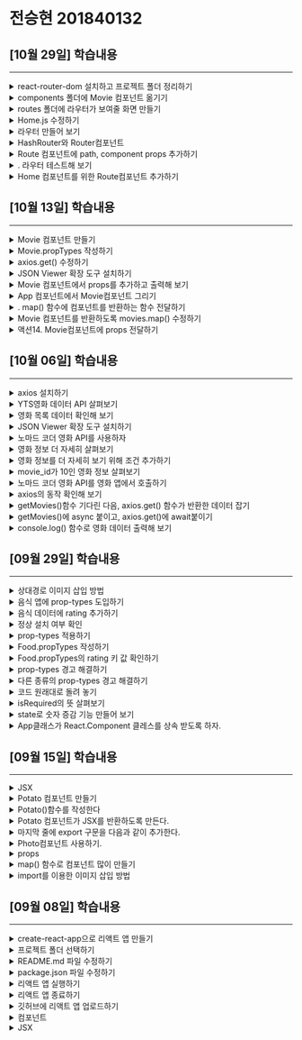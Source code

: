 # 전승현 201840132 



##  [10월 29일] 학습내용
------

<details>
<summary> react-router-dom 설치하고 프로젝트 폴더 정리하기</summary>

1. 간단한 메뉴를 추가한다.
2. 메뉴를 클릭하면 화면이 이동해야 하는데, 이때 필요한 것이 라우터이다.
3. • 라우터는 react-router-dom패키지를 이용하면 된다.
4.  react-router-dom 설치하기
~~~ javascript
> npm install react-router-dom
~~~


</details>

<details>
<summary>   components 폴더에 Movie 컴포넌트 옮기기</summary>

1. src/components 폴더 만들고 Movie컴포넌트 이동

</details>


<details>
<summary> routes 폴더에 라우터가 보여줄 화면 만들기</summary>

1. • src/routes 폴더 만들고 Home.js와 About.js 파일 생성


</details>

<details>
<summary> Home.js 수정하기</summary>

1. App.js내용을 Home.js로 복사하고 컴포넌트 이름을 Home으로 수정한다
2. Home.css를 생성하고 Home.js에 import한다.



</details>

<details>
<summary> 라우터 만들어 보기</summary>

1. 라우터는 사용자가 입력한 URL을 통해 특정 컴포넌트를 불러준다.
2. React-router-dom은 여러 종류의 라우터를 제공하는데, 여기서는 HashRouter와 Route컴포넌트
를 사용한다.
3. App.js에 HashRouter와 Route 컴포넌트 import하고 적용한다.


</details>


<details>
<summary> HashRouter와 Router컴포넌트</summary>

1. HashRouter와 Router컴포넌트 import한다
2. HashRouter컴포넌트가 Route컴포넌트를 감싸 반환하도록 App.js를 수정한다
3. 그리고 Home을 import 했던 코드는 잠시 지운다.
4. Route에는 2가지 props를 전달할 수 있다. 하나는 URL을 위한 path props고, 또 하나는 URL에 맞
는 컴포넌트를 불러 주기 위한 component props이다.




</details>


<details>
<summary> Route 컴포넌트에 path, component props 추가하기</summary>

1. About 컴포넌트를 import 한다.
2. Path, component props에 URL과 About 컴포넌트를 전달한다.

</details>

<details>
<summary> . 라우터 테스트해 보기</summary>

1. • localhost:3000/#에 path props로 전달했던 값 /about을 붙여 다시 접속해 보자.
2. URL은 localhost:3000/#/about이고, 액션3에서 작성했던 내용이 출력된다.
3. 이것은 Route 컴포넌트에 전달한 path props를 보고 component props에 지정한 About 컴포넌
트를 그려 준 것이다. 

</details>


<details>
<summary> Home 컴포넌트를 위한 Route컴포넌트 추가하기</summary>

1. App 컴포넌트에 Home 컴포넌트를 import하고, 또 다른 Route 컴포넌트를 추가 한다
2. path props를 “/”으로 입력한 이유는 localhost:3000에 접속하면 기본으로 보여줄 컴포넌트를
Home 컴포넌트로 하기 위해서이다.

</details>

##  [10월 13일] 학습내용
------

<details>
<summary> Movie 컴포넌트 만들기</summary>

1. src폴더에 Movie.js 파일을 새로 만든다.
2. 컴포넌트의 기본 골격을 작성한다
3. Movie 컴포넌트는 state가 필요하지 않으므로 클래스형 컴포넌트가 아닌, 함수형 컴포넌트로 작성
하기로 한다.
4. Movie에 넘어와야 하는 영화 데이터를 정의하고, 관리하기 위해 prop-types를 사용한다.
~~~ javascript
> import PropTypes from "prop-types";

function Movie() {
    return <h1></h1>;
}

Movie.propTypes = {};

export default Movie;
~~~


</details>

<details>
<summary>  Movie.propTypes 작성하기</summary>

1. 먼저 id를 Movie.propTypes를 추가 한다. 
2. id의 자료형은 Number이고, 반드시 있어야 함으로 PropType.number.isRequired로 작성한다.
3. year, title, summary, poster를 각각 Movie.propTypes에 추가 한다. 
4. 여기서 poster props는 영화 포스터 이미지 주소를 저장하기 위한 것이다

~~~ javascript
Movie.propTypes = {
  year: PropTypes.number.isRequired,
  title: PropTypes.string.isRequired,
  summary: PropTypes.string.isRequired,
  poster: PropTypes.string.isRequired,
  genres: PropTypes.arrayOf(PropTypes.string).isRequired,
};

~~~





</details>


<details>
<summary>axios.get() 수정하기</summary>

~~~ javascript
getMovie = async () => {
    //movies.data.data.movies
    const {
      data: {
        data: { movies },
      },
    } = await axios.get("https://yts-proxy.now.sh/list_movies.json?_by=rating");

~~~


</details>

<details>
<summary> JSON Viewer 확장 도구 설치하기</summary>

1. JSON Viewer라는 확장 도구를 설치하면 정상적으로 볼 수 있다.
2. 크롬 웹스토어에서 JSON Viewer라고 검색하고 설치한다



</details>

<details>
<summary> Movie 컴포넌트에서 props를 추가하고 출력해 보기</summary>

1. Movie 컴포넌트에서 id, title, year, summary, poster props를 받아 출력할 수 있도록 수정한다.
2. App 컴포넌트에서 Movie컴포넌트를 그릴 때 title만 우선 출력하도록 만들어 보자.
3. 음식 앱을 만들 때 컴포넌트를 map() 함수로 출력했던 것과 같이 코딩한다.


~~~ javascript
function Movie({ id, year, title, summary, poster }) {
    return <h4>{title}</h4>;
}

~~~
</details>


<details>
<summary> App 컴포넌트에서 Movie컴포넌트 그리기</summary>

1. We are ready를 출력하고 있는 자리, 즉 로딩이 완료 되면 실행되는 자리에 movies.map()을 사용
한다.
2. map() 함수의 첫 번째 인자로 컴포넌트를 반환하는 함수를 전달하면 된다.
~~~ javascript
render() {
    const { isLoading, movies} = this.state;
    return <div>{isLoading ? 'Loading..' : movies.map()}</div>;
}

~~~



</details>


<details>
<summary>. map() 함수에 컴포넌트를 반환하는 함수 전달하기</summary>

1. 우선 console탭에 영화 데이터를 출력한 다음, 아무것도 반환하지 않는 함수를 전달해 본다
~~~ javascript
{isLoading
? 'Loading...'
: movies.map((movie)=>{
    console.log(movie)
    return
})}

~~~

</details>

<details>
<summary> Movie 컴포넌트를 반환하도록 movies.map() 수정하기</summary>

1. App.js에 Movie 컴포넌트를 import한 다음, movies.map()에 전달한 함수가 <Movie />를 반환하
도록 한다.
~~~ javascript
import Moive from './Movie'

~~~

</details>


<details>
<summary>액션14. Movie컴포넌트에 props 전달하기</summary>

1. id, year, title, summary, poster를 isRequired로 설정했기 때문에 props를 모두 전달해야 한다.
2. • 단, poster props의 경우 키 이름이 medium_cover_image이므로 movies.poster가 아니라
movies.medium_cover_image라고 작성한다.
3. setTimeout은 이제 사용할 필요가 없으니 삭제한다.
4. App을 실행해 보면 영화 제목이 나오는 것을 확인할 수 있다.

~~~ javascript
  <Movie
                  key={movie.id}
                  id={movie.id}
                  year={movie.year}
                  title={movie.title}
                  summary={movie.summary}
                  poster={movie.medium_cover_image}


~~~
</details>





##  [10월 06일] 학습내용
------

<details>
<summary>axios 설치하기</summary>

1. javascript에서는 영화 데이터를 로딩 할 때 fetch()함수를 사용한다. 
2. 하지만 이 시간은 javascript시간이 아님으로 그 대신 axios를 사용하도록 한다.
3. public 폴더에 images폴더를 생성한다
4. 터미널에서 다음과 같이 입력하여 axios를 설치한다.
~~~
> npm install axios
~~~


</details>

<details>
<summary>  YTS영화 데이터 API 살펴보기</summary>

1. 브라우저 주소창에 yts.lt/api 라고 입력하고, YTS영화 데이터 API 사이트에 접속해 보자.
2. 앞으로 사용할 API는 'List Movies API'이다.
3. List Movies를 클릭한다. 로그인 하지 않아도 된다.
4. API는 특정 주소를 입력하면 그 주소에 맞는 결과를 보내 준다.
5. 조건도 붙일 수 있도록 제공한다.
6. 우리는 Endpoint의 가장 위에 있는 주소를 사용한다. 이 주소는 최신 영화 20개에 대한 데이터를 기
본으로 보내 준다



</details>


<details>
<summary>영화 목록 데이터 확인해 보기</summary>

1. • 브라우저에서 Endpoint의 주소 중 json으로 끝나는 주소를 입력한다.
2. • min스타일로 제공되기 때문에 보기가 아주 불편하다.



</details>

<details>
<summary> JSON Viewer 확장 도구 설치하기</summary>

1. JSON Viewer라는 확장 도구를 설치하면 정상적으로 볼 수 있다.
2. 크롬 웹스토어에서 JSON Viewer라고 검색하고 설치한다



</details>

<details>
<summary>노마드 코더 영화 API를 사용하자</summary>

1. API GitHub에 접속해 보면 README.md 소개 글에 다음과 같은 내용이 있다
2. YTS의 endpoint /list_movies.json을 사용하려면 yts-proxy.now.sh에 /list_movies.json을 붙이
면 된다.
3. 만일 YTS의 다른 endpoint와 함께 노마드 코더 영화 API를 사용하려면,
yts-proxy.now.sh에 endpoint를 붙이면 된다.

</details>


<details>
<summary>영화 정보 더 자세히 살펴보기</summary>

1. 영화정보를 좀더 자세히 살펴보자
2. 주소창에 yts-proxy.now.sh/movie_details.json라고 접속하면 아무 것도 출력되지 않는다.
3. API가 movie_id라는 조건을 요구하기 때문이다.


</details>


<details>
<summary>영화 정보를 더 자세히 보기 위해 조건 추가하기</summary>

1. yts.mx/api#mivie_details에 접속하면
movie_details Endpoint는 movie_id가 필수임을 알
수 있다.
2. 즉 yts-proxy.now.sh/list_movies.json에 movie_id를
추가해야 한다.
3. Example에 있는 주소를 보면 movie_id를 어떻게 추가
하는지 알 수 있다.


</details>

<details>
<summary> movie_id가 10인 영화 정보 살펴보기</summary>

1. yts-proxy.now.sh/list_movies.json?movie_id=10 이하고 접속하면 아이디가 10인 영화의 자세
한 정보를 볼 수 있다.



</details>


<details>
<summary>노마드 코더 영화 API를 영화 앱에서 호출하기</summary>

1. API를 사용하려면 axios를 import한 다음, componentDidMount()함수에서 axios로 API를 호출
하면 된다
2. axios.get()함수의 인자에 URL을 전달하여 API를 호출했다
3. setTimeout은 이제 사용할 필요가 없으니 삭제한다.
4. 실행해 보면 여전히 Loading... 이라고만 나온다.

</details>

<details>
<summary>axios의 동작 확인해 보기</summary>

1. axios가 동작하는지 살펴보자.
2. network탭을 열고 브라우저 새로고침(Ctrl+F5)을 한다
3. name이라는 항목에 list_movies.json이라고 나온 부분이 바로 axios가 API를 호출해서 발생한 것
이다.

</details>

<details>
<summary>getMovies()함수 기다린 다음, axios.get() 함수가 반환한 데이터 잡기</summary>

1. getMovies()함수를 만들고, 이 함수 안에서 axios.get()이 실행하도록 한다.
2. axios.get()의 return값은 movies에 저장한다. 
3. componentDidMount()함수가 실행되면 this.getMovie()가 실행된다
4. 이때 자바스크립트에게 getMovies()함수는 시간이 필요하다는 것을 알려야 하는데 이때 사용되는
것이 async, await 이다.

</details>


<details>
<summary> getMovies()에 async 붙이고, axios.get()에 await붙이기</summary>

1. 시간이 필요하다는 것을 알리기 위해서는 async, await 키워드가 필요하다. 
2. 자바스크립트에게 시간이 필요하다는 것을 알리려면 async를 ()앞에 붙이고,
3. 실제 시간이 필요한 대상인 axios.get()함수 에는 await을 붙인다.


</details>

<details>
<summary>  console.log() 함수로 영화 데이터 출력해 보기 </summary>

1. 앞에서 우리가 작업한 결과로 API가 보내준 데이터는 movies에 들어가 있을 것이다. 
2. console을 통해 출력해 보자.


</details>

##  [09월 29일] 학습내용
------

<details>
<summary>상대경로 이미지 삽입 방법</summary>

1. 교재에서의 이미지 삽입은 절대 경로를 사용했다. 상대 경로로 삽입할 때는 어떻게 하면 될까?
2. Import를 사용하는 방법도 있지만 이미지가 많을 경우는 코드가 길어져 적합하지 않다.
3. public 폴더에 images폴더를 생성한다
4. 그리고 필요한 곳에 
~~~
<img src=“image/[이미지 이름]”> 
~~~
형태로 태그를 작성하면 된다.

</details>

<details>
<summary> 음식 앱에 prop-types 도입하기</summary>

1. 정의한 props의 값이 컴포넌트에 제대로 전달되지 않으면 어떻게 해야 할까?
2. Picture props에 {dish.image}가 아닌 {true}를 전달하면 어떻게 될까?
3. 여러가지 이유로 원하는 대로 이미지 등이 나오지 않을 때 이를 검사할 수 있는 방법은 없을까?
4.  이번 절에서는 이 검사 방법에 대해 알아 보도록 한다.

~~~
import React from 'react';
~~~

</details>


<details>
<summary>음식 데이터에 rating 추가하기</summary>

1. • foodLike 배열의 각 요소에 rating(평점)을 추가한다
2. • Rating props를 Food 컴포넌트에 전달하면서 이 값을 검사해 보기로 한다
3. • 그러기 위해서는 props의 자료형을 검사할 수 있도록 만들어 주는 prop-types라는 도구가 필요하
다.
4. • 다음 액션에서는 도구를 설치해 본다.


</details>

<details>
<summary>정상 설치 여부 확인</summary>

1. Package.json 파일을 열어 dependencies 키에 있는 값을 살펴보자
2. Prop-types가 등록되어 있으면 설치가 정상적으로 된 것이다
3. Prop-types는 컴포넌트가 전달받은 props가 원하는 값인지 확인해 주는 역할을 한다
4. prop-types를 통해 미리 ‘Food 컴포넌트는 반드시 picture props가 전달되야 한다’고 정의할 수 있
다.


</details>

<details>
<summary> prop-types 적용하기</summary>

1. import PropTypes from ‘prop-types’; 를 App.js 파일 맨 위에 추가해 주자.
2. 그리고 ration props를 Food 컴포넌트에 전달하자. 
3. 아직 prop-types를 적용한 상태는 아니다.

</details>


<details>
<summary>Food.propTypes 작성하기</summary>

1. 이제 prop-types를 적용해 보자.
2. Food.propType에 객체를 적어 주기만 하면 된다.
3. 모든 props는 문자열이고 반드시 있어야 한다는 조건을 추가해 보자.
4. 실행하면 별 문제가 없어 보이지만, 콘솔 탭을 확인해 보면 경고 메시지가 보인다.

</details>


<details>
<summary>Food.propTypes의 rating 키 값 확인하기</summary>

1. isRequired는 필요하다는 뜻 이다.
2. rating에는 string이라는 자료형이 반드시 필요하다’는 이야기 이다.


</details>

<details>
<summary> prop-types 경고 해결하기</summary>

1. rating: PropTypes.string.isRequired 대신 rating: PropTypes.number.isRequired 로 교체
2. Console탭을 확인해 보면 prop type 경고 메시지가 사라져 있다


</details>


<details>
<summary>다른 종류의 prop-types 경고 해결하기</summary>

1. Picture props의 이름을 image로 바꿔보자.
2. 화면에 사진이 나오지 않게 된다
3. Console 탭을 살펴보면 그 이유를 알 수 있다.
4. Food 컴포넌트에 picture라는 이름의 props가 필요한데, 그 값이 undefined다.

</details>

<details>
<summary>코드 원래대로 돌려 놓기</summary>

1. 이럴 경우도 props오류가 발생한 다는 생각하며, 오류 메시지를 눈으로 익혀 둔다.

</details>

<details>
<summary>isRequired의 뜻 살펴보기</summary>

1. rating props는 필수가 아니어도 되는 항목이다.
2. 다만 값이 전달되는 경우 자료형이 number이기는 해야 한다.

</details>


<details>
<summary> state로 숫자 증감 기능 만들어 보기</summary>

1. props는 정적인 데이터만 다룰 수 있다.
2. state는 동적인 데이터를 다루기 위해 사용된다
3. state는 class형 컴포넌트에서 사용된다.
4. 기존의 App.js는 04-App.js로 이름을 바꾸고 새로운 App.js 파일을 생성한다.

</details>

<details>
<summary> App클래스가 React.Component 클레스를 상속 받도록 하자. </summary>

1. class를 `React.Component`로 상속받아 생성한다.
2. `React.Component` 클래스는 500여 줄이 넘는 코드
로 여러가지 기능이 이미 구현되어 있기 때문에 사용하
기에 편리하다.
3. import할 때 `{Component}`를 써주면 extends에서
`React.`을 생략할 수 있다.

</details>

## [09월 15일] 학습내용
------

<details>
<summary>JSX</summary>

1. 컴포넌트는 자바스크립트와 HTML을 조합한 JSX라는 문법을 사용해서 만든다.
2. JSX의 문법은 JS와 HTML 문법의 조합한 것으로 사용하다 보면 자연스럽게 익힐 수 있다.

</details>

<details>
<summary>Potato 컴포넌트 만들기</summary>

1. src폴더 안에 Potato.js라는 이름의 새 파일을 만든다.
2. 첫 글자는 반드시 대문자를 사용한다
3. Import 구문을 입력해야 리액트가 JSX를 이해할 수 있으니 반드시 입력한다.

~~~
import React from 'react';
~~~

</details>


<details>
<summary>Potato()함수를 작성한다</summary>

~~~
import React from 'react';
function Potato() {

}
~~~


</details>

<details>
<summary>Potato 컴포넌트가 JSX를 반환하도록 만든다.</summary>

~~~
import React from 'react';
function Potato() {
    return <h3>I love potato</h3>;
}
~~~

</details>

<details>
<summary>마지막 줄에 export 구문을 다음과 같이 추가한다.</summary>

~~~
import React from 'react';
function Potato() {
    return <h3>I love potato</h3>;
}

export default Potato;
~~~

</details>


<details>
<summary>Photo컴포넌트 사용하기.</summary>

1. Export구문을 추가하면 다른 파일에서 해당 컴포넌트를 사용할 수 있다.
2. 교재의 액션06 처럼 코딩하는 경우 오류가 발생한다.

~~~
ReactDOM.render(<App />, document.getElementById('root'));
-> ReactDOM.render(<App /><Potato />, document.getElementById('root'));
~~~

</details>


<details>
<summary>props</summary>

- Props란 컴포넌트에서 컴포넌트로 전달하는 데이터를 말한다. 함수의 매개변수 역할을 하는 것이다.<br>
 따라서 props를 사용하면 컴포넌트를 효율적으로 사용할 수 있다.


</details>

<details>
<summary>map() 함수로 컴포넌트 많이 만들기</summary>

1. 이제 앞서 만든 foodLike에 있는 데이터로 컴포넌트를 여러 개 만든다.
2. 이때 사용되는 함수가 JS의 map()이다.
3. 이번 절에서는 map()함수의 동작을 크롬 개발자 도구의 console을 통해 살펴본다

</details>


<details>
<summary>import를 이용한 이미지 삽입 방법</summary>

1. 교재에서의 이미지 삽입은 절대 경로를 사용했다. 상대 경로로 삽입할 때는 어떻게 하면 될까?
2. 먼저 알아 둬야 할 것은 src폴더 내부에 이미지를 저장해야 한다는 것이다.
3. 그리고 상대 경로 삽입 방법은 2가지가 있는데 한가지는 import를 사용하는 방법과 require를 사용하는 방법이다.
4. 여기서는 import방법을 설명한다.
5. img01은 별칭이고 실제 이미지의 위치는 /src/images/1.jpg이다. 반드시 src 아래 두어야 한다.
6. 그리고 실제 사용한 때는 img01로 사용한다.

~~~
import img01 from './images/1.jpg'
~~~
</details>




##  [09월 08일] 학습내용
-------
<details>
<summary>create-react-app으로 리액트 앱 만들기</summary>

1. 명령 프롬프트를 실행한 다음 리액트 앱을 만들고 싶은 디렉토리로 이동해서 다음과 같이 명령을 실행한다.

2. 작업 디렉토리를 미리 만들고 실행하는 것이 작업하기가 편하다.
3. 앱의 이름은 자유롭게 해도 되지만 여기서는 movie_app_2021으로 통일한다.
4. 이제 다음과 같이 명령을 실행하면 작업 디렉토리 안에 앱 이름 디렉토리가 자동으로 생성되고 그 안에 필요한 파일들을 자동으로 설치해준다.

5. 명령은> npx create-react-app movie_app_2021

6. install중에 warning이 발생하지만 상관없다.

</details>

<details>
<summary>프로젝트 폴더 선택하기</summary>

1. 폴더를 선택하고 진행했으면 movie_app_2021폴더를 펼쳐 내용을 살펴본다

2. 만일 미리 열지 않았으면 File > Open Folder...메뉴를 선택하고 열면 된다


</details>

</details>

<details>
<summary>README.md 파일 수정하기</summary>

1. README.md 파일의 내용을 모두 지우고, 아래와 같이 입력한 후 저장한다.

2. README.md 파일은 1학기때와 같이 가장 위에 이름과 학번이 오게 하고,
다음 줄부터 날짜를 쓴 다음 매주 학습내용을 작성한다.

3. 가장 최근의 내용이 가장 위로 올라오게 작성한다.


</details>

<details>
<summary>package.json 파일 수정하기</summary>

1. test, eject 명령어는 사용하지 않기 때문에 삭제 한다. 그리고 파일을 저장한다.

</details>

<details>
<summary>리액트 앱 실행하기</summary>

1. 명령 프롬프트에서 프로젝트 폴더로 이동한 다음, >npm start로 앱을 실행한다

2. Terminal을 이용 할 때는 경로를 주의해야 한다.

3. 웹브라우저에 리액트 로고가 나타나면 정상적으로 프로젝트가 생성된 것이다.

</details>


<details>
<summary>리액트 앱 종료하기</summary>

1. App 실행되면 웹브라우저에 다음 화면이 나타난다.

2. App을 종료하려면 프롬프트에서 Ctrl + c를 누른다

</details>

<details>
<summary>깃허브에 리액트 앱 업로드하기</summary>

1. 로컬 저장소 초기화하기
+ 교재에는 구체적인 설명이 나와 있지 않으나 프로젝트 자체의 용량은 크지 않치만 node_modules 폴더에 파일이 많아 업로드,
복사, 삭제 시에 시간이 많이 소요된다.

+ 또한 필요한 것은 새로 작성된 source이기 때문에 node_modules폴더를 제외하도록.gitignore파일을 작성한다

+ VScode를 사용할 경우 좌측하단의 구름 아이콘을 클릭하면 바로 push가 가능하다.

+ 교재에서는 루트 폴더라고 하는데, 이는 프로젝트의 루트를 말하는 것이다. 교재 전체에서 그렇게 사
용하고 있으니 주의해야 한다.

2. 깃허브에 저장소 만들기

3. 깃허브 저장소에 리액트 앱 업로드하기

4. 깃허브 저장소 확인하기

</details>


<details>
<summary>컴포넌트</summary>

1. function으로 정의 내린 곳을 컴포넌트라고 한다

2. 아래 코드를 살펴보면 App()함수가 정의되어 있고, 함수는 html문서를 return해 주고 있다. 리액트에서는 이것을 "App컴포넌트를 정의했다"고한다.

</details>


<details>
<summary>JSX</summary>

1. 컴포넌트는 자바스크립트와 HTML을 조합한 JSX라는 문법을 사용해서 만든다

2. JSX의 문법은 JS와 HTML 문법의 조합한 것으로 사용하다 보면 자연스럽게 익힐 수 있다.

</details>

